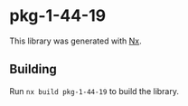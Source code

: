 # pkg-1-44-19

This library was generated with [Nx](https://nx.dev).

## Building

Run `nx build pkg-1-44-19` to build the library.
